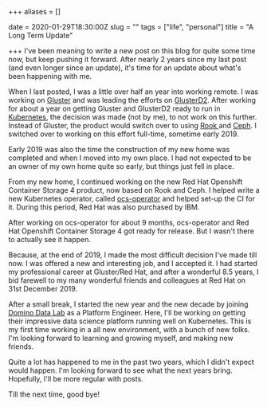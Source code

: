 +++
aliases = []

date = 2020-01-29T18:30:00Z
slug = ""
tags = ["life", "personal"]
title = "A Long Term Update"

+++
I've been meaning to write a new post on this blog for quite some time now, but keep pushing it forward. After nearly 2 years since my last post (and even longer since an update), it's time for an update about what's been happening with me.

When I last posted, I was a little over half an year into working remote. I was working on [Gluster](https://www.gluster.org) and was leading the efforts on [GlusterD2](https://github.com/gluster/glusterd2). After working for about a year on getting Gluster and GlusterD2 ready to run in [Kubernetes](https://kubernetes.io), the decision was made (not by me), to not work on this further. Instead of Gluster, the product would switch over to using [Rook ](https://rook.io)and [Ceph](https://www.ceph.com). I switched over to working on this effort full-time, sometime early 2019.

Early 2019 was also the time the construction of my new home was completed and when I moved into my own place. I had not expected to be an owner of my own home quite so early, but things just fell in place.

From my new home, I continued working on the new Red Hat Openshift Container Storage 4 product, now based on Rook and Ceph. I helped write a new Kubernetes operator, called [ocs-operator](https://github.com/openshift/ocs-operator) and helped set-up the CI for it. During this period, Red Hat was also purchased by IBM.

After working on ocs-operator for about 9 months, ocs-operator and Red Hat Openshift Container Storage 4 got ready for release. But I wasn't there to actually see it happen.

Because, at the end of 2019, I made the most difficult decision I've made till now. I was offered a new and interesting job, and I accepted it. I had started my professional career at Gluster/Red Hat, and after a wonderful 8.5 years, I bid farewell to my many wonderful friends and colleagues at Red Hat on 31st December 2019.

After a small break, I started the new year and the new decade by joining [Domino Data Lab](https://www.dominodatalab.com) as a Platform Engineer. Here, I'll be working on getting their impressive data science platform running well on Kubernetes. This is my first time working in a all new environment, with a bunch of new folks. I'm looking forward to learning and growing myself, and making new friends.

Quite a lot has happened to me in the past two years, which I didn't expect would happen. I'm looking forward to see what the next years bring. Hopefully, I'll be more regular with posts.

Till the next time, good bye!
